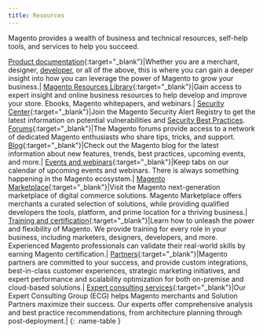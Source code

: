 ```yaml
---
title: Resources
---
```


Magento provides a wealth of business and technical resources, self-help tools, and services to help you succeed.

[Product documentation][1]{:target="_blank"}|Whether you are a merchant, designer, [developer][2], or all of the above, this is where you can gain a deeper insight into how you can leverage the power of Magento to grow your business.|
[Magento Resources Library][3]{:target="_blank"}|Gain access to expert insight and online business resources to help develop and improve your store. Ebooks, Magento whitepapers, and webinars.|
[Security Center][4]{:target="_blank"}|Join the Magento Security Alert Registry to get the latest information on potential vulnerabilities and [Security Best Practices][5].
[Forums][6]{:target="_blank"}|The Magento forums provide access to a network of dedicated Magento enthusiasts who share tips, tricks, and support.
[Blog][7]{:target="_blank"}|Check out the Magento blog for the latest information about new features, trends, best practices, upcoming events, and more.|
[Events and webinars][8]{:target="_blank"}|Keep tabs on our calendar of upcoming events and webinars. There is always something happening in the Magento ecosystem.|
[Magento Marketplace][9]{:target="_blank"}|Visit the Magento next-generation marketplace of digital commerce solutions. Magento Marketplace offers merchants a curated selection of solutions, while providing qualified developers the tools, platform, and prime location for a thriving business.|
[Training and certification][10]{:target="_blank"}|Learn how to unleash the power and flexibility of Magento. We provide training for every role in your business, including marketers, designers, developers, and more. Experienced Magento professionals can validate their real-world skills by earning Magento certification.|
[Partners][12]{:target="_blank"}|Magento partners are committed to your success, and provide custom integrations, best-in-class customer experiences, strategic marketing initiatives, and expert performance and scalability optimization for both on-premise and cloud-based solutions.|
[Expert consulting services][13]{:target="_blank"}|Our Expert Consulting Group (ECG) helps Magento merchants and Solution Partners maximize their success. Our experts offer comprehensive analysis and best practice recommendations, from architecture planning through post-deployment.|
{: .name-table }

[1]: https://magento.com/technical-resources
[2]: http://devdocs.magento.com/
[3]: https://magento.com/resources
[4]: http://magento.com/security
[5]: https://magento.com/security/best-practices/security-best-practices
[6]: https://community.magento.com/
[7]: http://magento.com/blog
[8]: https://magento.com/company/events
[9]: https://marketplace.magento.com/
[10]: https://learning.adobe.com/catalog.html?solution=Adobe%20Magento%20Commerce
[12]: https://magento.com/partners
[13]: https://magento.com/services

<!--
This is a style declaration so that the very long resource names are not wrapped to many lines by table auto styling for column widths.
-->
<style>
.name-table td:first-of-type {
width: 250px;
}
</style>